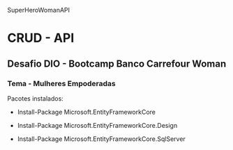 SuperHeroWomanAPI

# CRUD - API 
## Desafio DIO - Bootcamp Banco Carrefour Woman
### Tema - Mulheres Empoderadas
Pacotes instalados:

- Install-Package Microsoft.EntityFrameworkCore

- Install-Package Microsoft.EntityFrameworkCore.Design

- Install-Package Microsoft.EntityFrameworkCore.SqlServer

